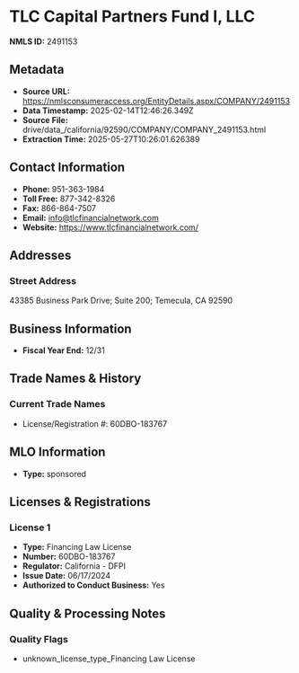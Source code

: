 # TLC Capital Partners Fund I, LLC

**NMLS ID:** 2491153

## Metadata
- **Source URL:** https://nmlsconsumeraccess.org/EntityDetails.aspx/COMPANY/2491153
- **Data Timestamp:** 2025-02-14T12:46:26.349Z
- **Source File:** drive/data_/california/92590/COMPANY/COMPANY_2491153.html
- **Extraction Time:** 2025-05-27T10:26:01.626389

## Contact Information
- **Phone:** 951-363-1984
- **Toll Free:** 877-342-8326
- **Fax:** 866-864-7507
- **Email:** info@tlcfinancialnetwork.com
- **Website:** https://www.tlcfinancialnetwork.com/

## Addresses
### Street Address
43385 Business Park Drive; Suite 200; Temecula, CA 92590

## Business Information
- **Fiscal Year End:** 12/31

## Trade Names & History
### Current Trade Names
- License/Registration #: 60DBO-183767

## MLO Information
- **Type:** sponsored

## Licenses & Registrations

### License 1
- **Type:** Financing Law License
- **Number:** 60DBO-183767
- **Regulator:** California - DFPI
- **Issue Date:** 06/17/2024
- **Authorized to Conduct Business:** Yes

## Quality & Processing Notes
### Quality Flags
- unknown_license_type_Financing Law License
